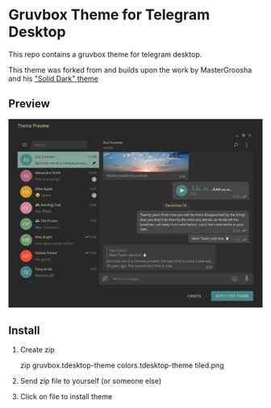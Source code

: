 # Gruvbox Theme for Telegram Desktop

This repo contains a gruvbox theme for telegram desktop.

This theme was forked from and builds upon the work by MasterGroosha and his ["Solid Dark" theme](https://github.com/MasterGroosha/telegram-soliddark-theme)

## Preview

![Gruvbox](gruvbox-theme-preview.png)

## Install

1. Create zip

    zip gruvbox.tdesktop-theme colors.tdesktop-theme tiled.png
    
2. Send zip file to yourself (or someone else)

3. Click on file to install theme
